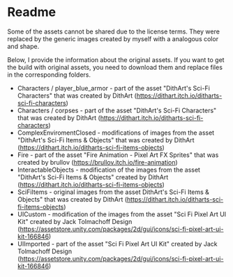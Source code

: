 ﻿# Readme

Some of the assets cannot be shared due to the license terms.
They were replaced by the generic images created by myself
with a analogous color and shape. 

Below, I provide the information about the original assets. 
If you want to get the build with original assets,
you need to download them and replace files in the corresponding folders.
* Characters / player_blue_armor - part of the asset "DithArt's Sci-Fi Characters" that was created by DithArt (https://dithart.itch.io/ditharts-sci-fi-characters)
* Characters / corpses - part of the asset "DithArt's Sci-Fi Characters" that was created by DithArt (https://dithart.itch.io/ditharts-sci-fi-characters)
* ComplexEnviromentClosed - modifications of images from the asset "DithArt's Sci-Fi Items & Objects" that was created by DithArt (https://dithart.itch.io/ditharts-sci-fi-items-objects)
* Fire - part of the asset "Fire Animation - Pixel Art FX Sprites" that was created by brullov (https://brullov.itch.io/fire-animation)
* InteractableObjects - modification of the images from the asset "DithArt's Sci-Fi Items & Objects" created by DithArt (https://dithart.itch.io/ditharts-sci-fi-items-objects)
* SciFiItems - original images from the asset DithArt's Sci-Fi Items & Objects" that was created by DithArt (https://dithart.itch.io/ditharts-sci-fi-items-objects)
* UICustom - modification of the images from the asset "Sci Fi Pixel Art UI Kit" created by Jack Tolmachoff Design (https://assetstore.unity.com/packages/2d/gui/icons/sci-fi-pixel-art-ui-kit-166846)
* UIImported - part of the asset "Sci Fi Pixel Art UI Kit" created by Jack Tolmachoff Design (https://assetstore.unity.com/packages/2d/gui/icons/sci-fi-pixel-art-ui-kit-166846)